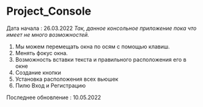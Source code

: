 # Project_Console
Дата начала : 26.03.2022
_Так, данное консольное приложение пока что имеет не много возможностей._
1) Мы можем перемещать окна по осям с помощью клавиш.
2) Менять фокус окна.
3) Возможность вставки текста и правильного расположения его в окне
4) Создание кнопки
5) Установка расположения всех вьюшек
6) Пилю Вход и Регистрацию


Последнее обновление :    10.05.2022


